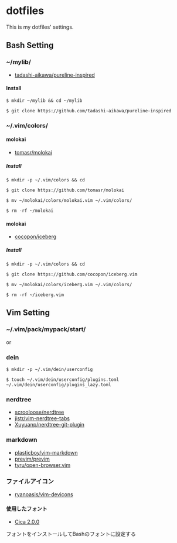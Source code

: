 # dotfiles

This is my dotfiles' settings.

## Bash Setting

### ~/mylib/

- [tadashi-aikawa/pureline-inspired](https://github.com/tadashi-aikawa/pureline-inspired)

#### Install

    $ mkdir ~/mylib && cd ~/mylib

    $ git clone https://github.com/tadashi-aikawa/pureline-inspired  
### ~/.vim/colors/
#### molokai
- [tomasr/molokai](https://github.com/tomasr/molokai)

##### Install

    $ mkdir -p ~/.vim/colors && cd

    $ git clone https://github.com/tomasr/molokai

    $ mv ~/molokai/colors/molokai.vim ~/.vim/colors/

    $ rm -rf ~/molokai
    
#### molokai
- [cocopon/iceberg](https://github.com/cocopon/iceberg.vim)

##### Install

    $ mkdir -p ~/.vim/colors && cd

    $ git clone https://github.com/cocopon/iceberg.vim

    $ mv ~/molokai/colors/iceberg.vim ~/.vim/colors/

    $ rm -rf ~/iceberg.vim

## Vim Setting

### ~/.vim/pack/mypack/start/

or

### dein

    $ mkdir -p ~/.vim/dein/userconfig

    $ touch ~/.vim/dein/userconfig/plugins.toml ~/.vim/dein/userconfig/plugins_lazy.toml

### nerdtree

- [scrooloose/nerdtree](https://github.com/scrooloose/nerdtree)
- [jistr/vim-nerdtree-tabs](https://github.com/jistr/vim-nerdtree-tabs)
- [Xuyuanp/nerdtree-git-plugin](https://github.com/Xuyuanp/nerdtree-git-plugin)

### markdown

- [plasticboy/vim-markdown](https://github.com/plasticboy/vim-markdown)
- [previm/previm](https://github.com/previm/previm)
- [tyru/open-browser.vim](https://github.com/tyru/open-browser.vim)

### ファイルアイコン

- [ryanoasis/vim-devicons](https://github.com/ryanoasis/vim-devicons)

#### 使用したフォント

- [Cica 2.0.0](https://github.com/miiton/Cica)

フォントをインストールしてBashのフォントに設定する
